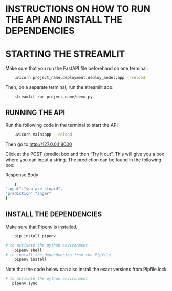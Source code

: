# INSTRUCTIONS ON HOW TO RUN THE API AND INSTALL THE DEPENDENCIES

# STARTING THE STREAMLIT
Make sure that you run the FastAPI file beforehand on one terminal: 
```bash
    uvicorn project_name.deployment.deploy_model:app --reload
```
Then, on a separate terminal, run the streamlit app:
```bash
    streamlit run project_name/demo.py
```

## RUNNING THE API
Run the following code in the terminal to start the API
```bash
    uvicorn main:app --reload
```
Then go to http://127.0.0.1:8000

Click at the POST /predict box and then “Try it out”. This will give you a box where you can input a string. The prediction can be found in the following box:

Response Body
```bash
    {
"input":"you are stupid",
"prediction":"anger"
}
```

## INSTALL THE DEPENDENCIES
Make sure that Pipenv is installed.
```bash
    pip install pipenv
```
```bash
# to activate the python environment
    pipenv shell 
# to install the dependencies from the Pipfile
    pipenv install 
```

Note that the code below can also install the exact versions from Pipfile.lock
```bash
# to activate the python environment
   pipenv sync
```

